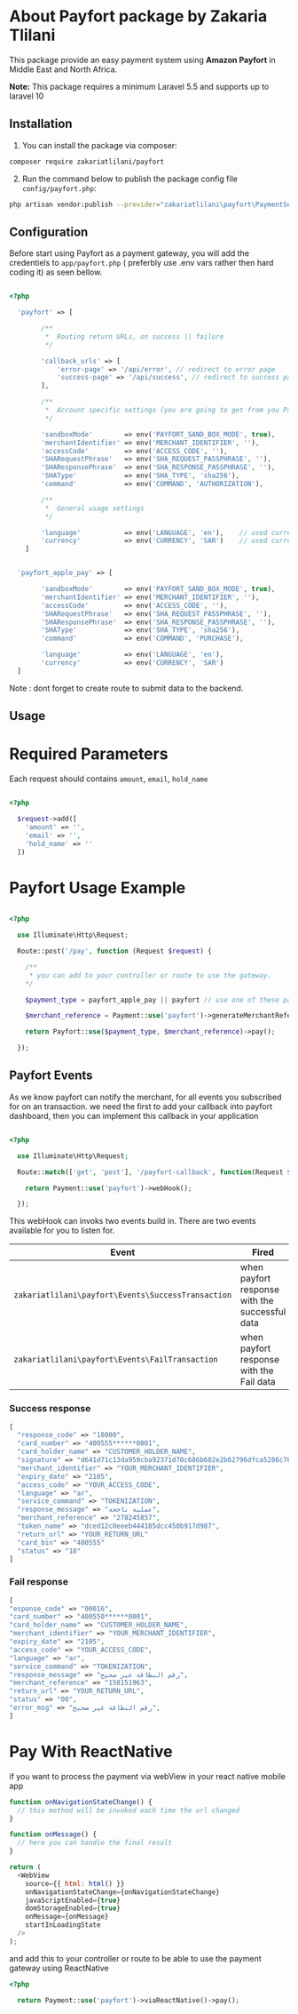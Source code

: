 # About Payfort package by Zakaria Tlilani

This package provide an easy payment system using **Amazon Payfort** in Middle East and North Africa.

**Note:** This package requires a minimum Laravel 5.5 and supports up to laravel 10

## Installation

1.  You can install the package via composer:

```bash
composer require zakariatlilani/payfort
```

2. Run the command below to publish the package config file `config/payfort.php`:

```bash
php artisan vendor:publish --provider="zakariatlilani\payfort\PaymentServiceProvider" --tag="config"
```

## Configuration

Before start using Payfort as a payment gateway, you will add the credentiels to `app/payfort.php` ( preferbly use .env vars rather then hard coding it) as seen bellow.

```php

<?php

  'payfort' => [

        /**
         *  Routing return URLs, on success || failure
         */

        'callback_urls' => [
            'error-page' => '/api/error', // redirect to error page
            'success-page' => '/api/success', // redirect to success page
        ],

        /**
         *  Account specific settings (you are going to get from you Payfort account)
         */

        'sandboxMode'        => env('PAYFORT_SAND_BOX_MODE', true),
        'merchantIdentifier' => env('MERCHANT_IDENTIFIER', ''),
        'accessCode'         => env('ACCESS_CODE', ''),
        'SHARequestPhrase'   => env('SHA_REQUEST_PASSPHRASE', ''),
        'SHAResponsePhrase'  => env('SHA_RESPONSE_PASSPHRASE', ''),
        'SHAType'            => env('SHA_TYPE', 'sha256'),
        'command'            => env('COMMAND', 'AUTHORIZATION'),

        /**
         *  General usage settings
         */

        'language'           => env('LANGUAGE', 'en'),    // used currency ex: english
        'currency'           => env('CURRENCY', 'SAR')    // used currency ex: saudi arabian riyal
    ]


  'payfort_apple_pay' => [

        'sandboxMode'        => env('PAYFORT_SAND_BOX_MODE', true),
        'merchantIdentifier' => env('MERCHANT_IDENTIFIER', ''),
        'accessCode'         => env('ACCESS_CODE', ''),
        'SHARequestPhrase'   => env('SHA_REQUEST_PASSPHRASE', ''),
        'SHAResponsePhrase'  => env('SHA_RESPONSE_PASSPHRASE', ''),
        'SHAType'            => env('SHA_TYPE', 'sha256'),
        'command'            => env('COMMAND', 'PURCHASE'),

        'language'           => env('LANGUAGE', 'en'),
        'currency'           => env('CURRENCY', 'SAR')
  ]
```

Note : dont forget to create route to submit data to the backend.

## Usage

# Required Parameters

Each request should contains `amount`, `email`, `hold_name`

```php

<?php

  $request->add([
    'amount' => '',
    'email' => '',
    'hold_name' => ''
  ])

```

# Payfort Usage Example

```php

<?php

  use Illuminate\Http\Request;

  Route::post('/pay', function (Request $request) {

    /**
     * you can add to your controller or route to use the gateway.
    */

    $payment_type = payfort_apple_pay || payfort // use one of these parameters as a string.

    $merchant_reference = Payment::use('payfort')->generateMerchantReference();

    return Payfort::use($payment_type, $merchant_reference)->pay();

  });
```

## Payfort Events

As we know payfort can notify the merchant, for all events you subscribed for on an transaction. we need the first to add your callback into payfort dashboard, then you can implement this callback in your application

```php

<?php

  use Illuminate\Http\Request;

  Route::match(['get', 'post'], '/payfort-callback', function(Request $request) {

    return Payment::use('payfort')->webHook();

  });

```

This webHook can invoks two events build in. There are two events available for you to listen for.

| Event                                              | Fired                                          | Parameter                                   |
| -------------------------------------------------- | ---------------------------------------------- | ------------------------------------------- |
| `zakariatlilani\payfort\Events\SuccessTransaction` | when payfort response with the successful data | array [success response](#success-response) |
| `zakariatlilani\payfort\Events\FailTransaction`    | when payfort response with the Fail data       | array [fail_response](#fail-response)       |

### Success response

```php
[
  "response_code" => "18000",
  "card_number" => "400555******0001",
  "card_holder_name" => "CUSTOMER_HOLDER_NAME",
  "signature" => "d641d71c13da959cba92371d70c686b602e2b62796dfca5286c760c6b5d9e3b1",
  "merchant_identifier" => "YOUR_MERCHANT_IDENTIFIER",
  "expiry_date" => "2105",
  "access_code" => "YOUR_ACCESS_CODE",
  "language" => "ar",
  "service_command" => "TOKENIZATION",
  "response_message" => "عملية ناجحة",
  "merchant_reference" => "278245857",
  "token_name" => "dced12c0eeeb444185dcc450b917d987",
  "return_url" => "YOUR_RETURN_URL"
  "card_bin" => "400555"
  "status" => "18"
]

```

### Fail response

```php
[
"esponse_code" => "00016",
"card_number" => "400550******0001",
"card_holder_name" => "CUSTOMER_HOLDER_NAME",
"merchant_identifier" => "YOUR_MERCHANT_IDENTIFIER",
"expiry_date" => "2105",
"access_code" => "YOUR_ACCESS_CODE",
"language" => "ar",
"service_command" => "TOKENIZATION",
"response_message" => "رقم البطاقة غير صحيح",
"merchant_reference" => "158151963",
"return_url" => "YOUR_RETURN_URL",
"status" => "00",
"error_msg" => "رقم البطاقة غير صحيح",
]
```

# Pay With ReactNative

if you want to process the payment via webView in your react native mobile app

```js
function onNavigationStateChange() {
  // this method will be invoked each time the url changed
}

function onMessage() {
  // here you can handle the final result
}

return (
  <WebView
    source={{ html: html() }}
    onNavigationStateChange={onNavigationStateChange}
    javaScriptEnabled={true}
    domStorageEnabled={true}
    onMessage={onMessage}
    startInLoadingState
  />
);
```

and add this to your controller or route to be able to use the payment gateway using ReactNative

```php
<?php

  return Payment::use('payfort')->viaReactNative()->pay();
```
